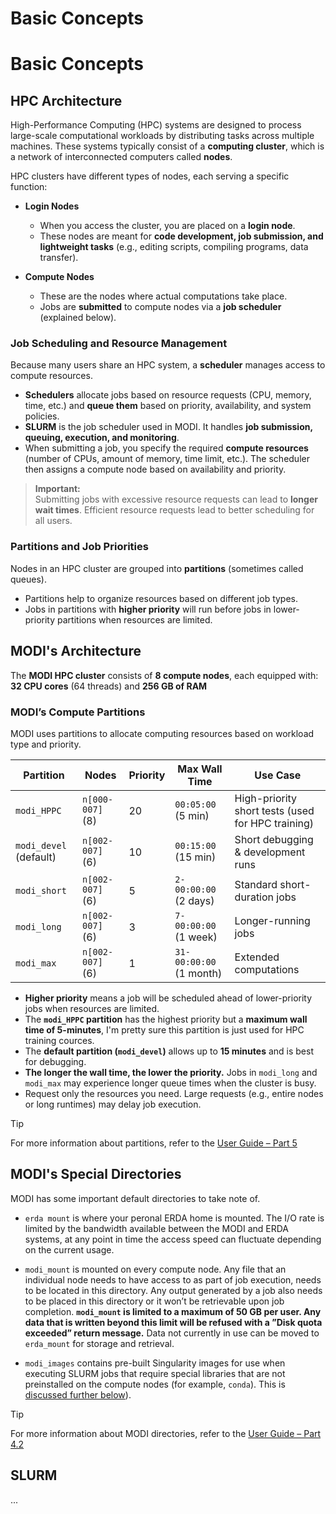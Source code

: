 # Basic Concepts

# Basic Concepts

## HPC Architecture

High-Performance Computing (HPC) systems are designed to process large-scale computational workloads by distributing tasks across multiple machines. These systems typically consist of a **computing cluster**, which is a network of interconnected computers called **nodes**.

HPC clusters have different types of nodes, each serving a specific function:

- **Login Nodes**
  - When you access the cluster, you are placed on a **login node**.
  - These nodes are meant for **code development, job submission, and lightweight tasks** (e.g., editing scripts, compiling programs, data transfer).

- **Compute Nodes**
  - These are the nodes where actual computations take place.
  - Jobs are **submitted** to compute nodes via a **job scheduler** (explained below).

### Job Scheduling and Resource Management

Because many users share an HPC system, a **scheduler** manages access to compute resources.

- **Schedulers** allocate jobs based on resource requests (CPU, memory, time, etc.) and **queue them** based on priority, availability, and system policies.
- **SLURM** is the job scheduler used in MODI. It handles **job submission, queuing, execution, and monitoring**.
- When submitting a job, you specify the required **compute resources** (number of CPUs, amount of memory, time limit, etc.). The scheduler then assigns a compute node based on availability and priority.

> **Important:**  
> Submitting jobs with excessive resource requests can lead to **longer wait times**. Efficient resource requests lead to better scheduling for all users.

### Partitions and Job Priorities

Nodes in an HPC cluster are grouped into **partitions** (sometimes called queues).

- Partitions help to organize resources based on different job types.
- Jobs in partitions with **higher priority** will run before jobs in lower-priority partitions when resources are limited.

## MODI's Architecture

The **MODI HPC cluster** consists of **8 compute nodes**, each equipped with: **32 CPU cores** (64 threads) and **256 GB of RAM**

### MODI’s Compute Partitions

MODI uses partitions to allocate computing resources based on workload type and priority.

| **Partition**          | **Nodes**        | **Priority** | **Max Wall Time**       | **Use Case**                                      |
|------------------------|------------------|--------------|-------------------------|---------------------------------------------------|
| `modi_HPPC`            | `n[000-007]` (8) | 20           | `00:05:00` (5 min)      | High-priority short tests (used for HPC training) |
| `modi_devel` (default) | `n[002-007]` (6) | 10           | `00:15:00` (15 min)     | Short debugging & development runs                |
| `modi_short`           | `n[002-007]` (6) | 5            | `2-00:00:00` (2 days)   | Standard short-duration jobs                      |
| `modi_long`            | `n[002-007]` (6) | 3            | `7-00:00:00` (1 week)   | Longer-running jobs                               |
| `modi_max`             | `n[002-007]` (6) | 1            | `31-00:00:00` (1 month) | Extended computations                             |

- **Higher priority** means a job will be scheduled ahead of lower-priority jobs when resources are limited.
- The **`modi_HPPC` partition** has the highest priority but a **maximum wall time of 5-minutes**, I'm pretty sure this partition is just used for HPC training cources.
- The **default partition (`modi_devel`)** allows up to **15 minutes** and is best for debugging.
- **The longer the wall time, the lower the priority.** Jobs in `modi_long` and `modi_max` may experience longer queue times when the cluster is busy.
- Request only the resources you need. Large requests (e.g., entire nodes or long runtimes) may delay job execution.

> [!TIP]
> For more information about partitions, refer to the [User Guide – Part 5](https://oidc.erda.dk/public/MODI-user-guide.pdf#4.3=&page=4.53)

## MODI's Special Directories

MODI has some important default directories to take note of.

- `erda mount` is where your peronal ERDA home is mounted. The I/O rate is limited by the bandwidth available
between the MODI and ERDA systems, at any point in time the access speed can fluctuate depending on the current usage.

- `modi_mount` is mounted on every compute node. Any file that an individual node needs to have access to as part of job execution, needs to be located in this directory. Any output generated by a job also needs to be placed in this directory or it won’t be retrievable upon job completion. **`modi_mount` is limited to a maximum of 50 GB per user. Any data that is written beyond this limit will be refused with a ”Disk quota exceeded” return message.** Data not currently in use can be moved to `erda_mount` for storage and retrieval.

- `modi_images` contains pre-built Singularity images for use when executing SLURM jobs that require special libraries that are not preinstalled on the compute nodes (for example, `conda`). This is [discussed further below](#slurm)).

> [!TIP]
> For more information about MODI directories, refer to the [User Guide – Part 4.2](https://oidc.erda.dk/public/MODI-user-guide.pdf#4.3=&page=4.29)

## SLURM

...